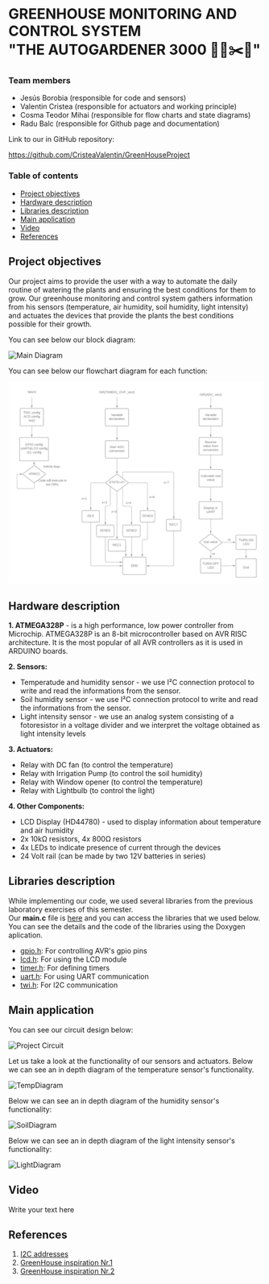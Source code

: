 # GREENHOUSE MONITORING AND CONTROL SYSTEM <br />"THE AUTOGARDENER 3000 👨‍🌾✂️🌳"

### Team members

* Jesús Borobia (responsible for code and sensors)
* Valentin Cristea (responsible for actuators and working principle)
* Cosma Teodor Mihai (responsible for flow charts and state diagrams)
* Radu Balc (responsible for Github page and documentation)

Link to our in GitHub repository:

https://github.com/CristeaValentin/GreenHouseProject

### Table of contents

* [Project objectives](#objectives)
* [Hardware description](#hardware)
* [Libraries description](#libs)
* [Main application](#main)
* [Video](#video)
* [References](#references)

<a name="objectives"></a>

## Project objectives

Our project aims to provide the user with a way to automate the daily routine of watering the plants and ensuring the best conditions for them to grow. Our greenhouse monitoring and control system gathers information from his sensors (temperature, air humidity, soil humidity, light intensity) and actuates the devices that provide the plants the best conditions possible for their growth.

You can see below our block diagram:

![Main Diagram](https://github.com/CristeaValentin/GreenHouseProject/blob/main/Images/P%C3%A1gina%201.png)

You can see below our flowchart diagram for each function:

![Diagram2](https://github.com/CristeaValentin/GreenHouseProject/blob/main/Images/flowcharts.png)

<a name="hardware"></a>

## Hardware description

**1. ATMEGA328P** - is a high performance, low power controller from Microchip. ATMEGA328P is an 8-bit microcontroller based on AVR RISC architecture. It is the most popular of all AVR controllers as it is used in ARDUINO boards.

**2. Sensors:**
* Temperatude and humidity sensor - we use I²C connection protocol to write and read the informations from the sensor.
* Soil humidity sensor - we use I²C connection protocol to write and read the informations from the sensor.
* Light intensity sensor - we use an analog system consisting of a fotoresistor in a voltage divider and we interpret the voltage obtained as light intensity levels

**3. Actuators:**
* Relay with DC fan (to control the temperature)
* Relay with Irrigation Pump (to control the soil humidity)
* Relay with Window opener (to control the temperature)
* Relay with Lightbulb (to control the light)

**4. Other Components:**
* LCD Display (HD44780) - used to display information about temperature and air humidity
* 2x 10kΩ resistors, 4x 800Ω resistors
* 4x LEDs to indicate presence of current through the devices
* 24 Volt rail (can be made by two 12V batteries in series)

<a name="libs"></a>

## Libraries description

While implementing our code, we used several libraries from the previous laboratory exercises of this semester.
<br />Our **main.c** file is [here](https://github.com/CristeaValentin/GreenHouseProject/blob/main/GreenHouseSimulation/GreenHouseSimulation/main.c) and you can access the libraries that we used below. You can see the details and the code of the libraries using the Doxygen aplication.

* [gpio.h](https://htmlpreview.github.io/?https://github.com/CristeaValentin/GreenHouseProject/blob/main/html/gpio_8h.html): For controlling AVR's gpio pins
* [lcd.h](https://htmlpreview.github.io/?https://github.com/CristeaValentin/GreenHouseProject/blob/main/html/lcd_8h.html): For using the LCD module
* [timer.h](https://htmlpreview.github.io/?https://github.com/CristeaValentin/GreenHouseProject/blob/main/html/timer_8h.html): For defining timers
* [uart.h](https://htmlpreview.github.io/?https://github.com/CristeaValentin/GreenHouseProject/blob/main/html/uart_8h.html): For using UART communication
* [twi.h](https://htmlpreview.github.io/?https://github.com/CristeaValentin/GreenHouseProject/blob/main/html/twi_8h.html): For I2C communication

<a name="main"></a>

## Main application

You can see our circuit design below:

![Project Circuit](https://github.com/CristeaValentin/Digital-electronics-2/blob/main/DE2%20GREENHOUSE%20PROJECT/projectcircuit1.png)

Let us take a look at the functionality of our sensors and actuators.
Below we can see an in depth diagram of the temperature sensor's functionality.

![TempDiagram](https://github.com/CristeaValentin/GreenHouseProject/blob/main/Images/P%C3%A1gina%202.png)

Below we can see an in depth diagram of the humidity sensor's functionality:

![SoilDiagram](https://github.com/CristeaValentin/GreenHouseProject/blob/main/Images/P%C3%A1gina%203.png)

Below we can see an in depth diagram of the light intensity sensor's functionality:

![LightDiagram](https://github.com/CristeaValentin/GreenHouseProject/blob/main/Images/P%C3%A1gina%204.png)

<a name="video"></a>

## Video

Write your text here

<a name="references"></a>

## References

1. [I2C addresses](https://learn.adafruit.com/i2c-addresses/the-list)
2. [GreenHouse inspiration Nr.1](https://create.arduino.cc/projecthub/billy-king/mini-greenhouse-1-20x0-60x0-60-f43bcc?ref=tag&ref_id=greenhouse&offset=1)
3. [GreenHouse inspiration Nr.2](https://nevonprojects.com/greenhouse-monitoring-and-control-system-using-iot-project/)
